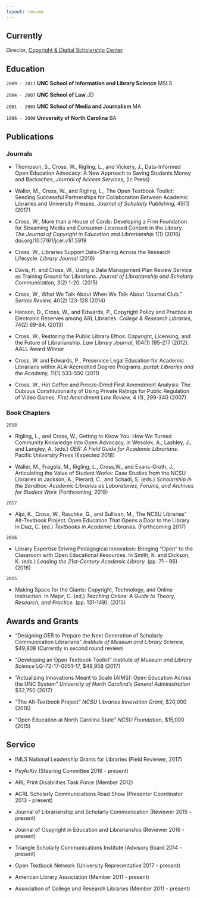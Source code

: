 ```yaml
---
layout: resume
---
```

## Currently

Director, [Copyright & Digital Scholarship Center](https://www.lib.ncsu.edu/department/copyright-digital-scholarship-center-cdsc)

## Education

`2009 - 2011`
__UNC School of Information and Library Science__
MSLS

`2004 - 2007`
__UNC School of Law__
JD 

`2001 - 2003`
__UNC School of Media and Journalism__
MA 

`1996 - 2000`
__University of North Carolina__
BA

## Publications

<!-- A list is also available [online](http://scholar.google.co.uk/citations?user=LTOTl0YAAAAJ) -->

### Journals

* Thompson, S., Cross, W., Rigling, L., and Vickery, J., Data-Informed Open Education Advocacy: A New Approach to Saving Students Money and Backaches, _Journal of Access Services,_ (In Press)

* Waller, M., Cross, W., and Rigling, L., The Open Textbook Toolkit: Seeding Successful Partnerships for Collaboration Between Academic Libraries and University Presses, _Journal of Scholarly Publishing,_ 49(1) (2017)

* Cross, W., More than a House of Cards: Developing a Firm Foundation for Streaming Media and Consumer-Licensed Content in the Library. _The Journal of Copyright in Education and Librarianship_ 1(1) (2016) doi.org/10.17161/jcel.v1i1.5919

* Cross, W., Libraries Support Data-Sharing Across the Research Lifecycle. _Library Journal_ (2016)

* Davis, H. and Cross, W., Using a Data Management Plan Review Service as Training Ground for Librarians. _Journal of Librarianship and Scholarly Communication,_ 3(2) 1-20. (2015)

* Cross, W., What We Talk About When We Talk About “Journal Club.” _Serials Review,_ 40(2) 123-128 (2014)

* Hanson, D., Cross, W., and Edwards, P., Copyright Policy and Practice in Electronic Reserves among ARL Libraries. _College & Research Libraries,_ 74(2) 69-84. (2013)

* Cross, W., Restoring the Public Library Ethos: Copyright, Licensing, and the Future of Librarianship. _Law Library Journal,_ 104(1) 195-217 (2012). AALL Award Winner

* Cross, W. and Edwards, P., Preservice Legal Education for Academic Librarians within ALA-Accredited Degree Programs. _portal: Libraries and the Academy,_ 11(1) 533-550 (2011)

* Cross, W., Hot Coffee and Freeze-Dried First Amendment Analysis: The Dubious Constitutionality of Using Private Ratings for Public Regulation of Video Games. _First Amendment Law Review,_ 4 (1), 299-340 (2007)

### Book Chapters

`2018`
- Rigling, L., and Cross, W., Getting to Know You: How We Turned Community Knowledge into Open Advocacy, in Wesolek, A., Lashley, J., and Langley, A. (eds.) _OER: A Field Guide for Academic Librarians._ Pacific University Press (Expected 2018)

- Waller, M., Fragola, M., Rigling, L., Cross,W., and Evans-Groth, J., Articulating the Value of Student Works: Case Studies from the NCSU Libraries in Jackson, A., Pierard, C., and Schadl, S. (eds.) _Scholarship in the Sandbox: Academic Libraries as Laboratories, Forums, and Archives for Student Work_ (Forthcoming, 2018) 

`2017`
- Alpi, K., Cross, W., Raschke, G., and Sullivan, M., The NCSU Libraries’ Alt-Textbook Project: Open Education That Opens a Door to the Library. In Diaz, C. (ed.) _Textbooks in Academic Libraries._ (Forthcoming 2017)

`2016`
- Library Expertise Driving Pedagogical Innovation: Bringing “Open” to the Classroom with Open Educational Resources. In Smith, K. and Dickson, K. (eds.) _Leading the 21st-Century Academic Library._ (pp. 71 - 96) (2016)

`2015`
- Making Space for the Giants: Copyright, Technology, and Online Instruction. In Major, C. (ed.) _Teaching Online: A Guide to Theory, Research, and Practice._ (pp. 131-149). (2015)

## Awards and Grants

- “Designing OER to Prepare the Next Generation of Scholarly Communication Librarians” _Institute of Museum and Library Science_, $49,808 (Currently in second round review)

- “Developing an Open Textbook Toolkit” _Institute of Museum and Library Science_ LG-72-17-0051-17, $49,958 (2017)

- “Actualizing Innovations Meant to Scale (AIMS): Open Education Across the UNC System” _University of North Carolina’s General Administration_ $32,750 (2017)

- “The Alt-Textbook Project” _NCSU Libraries Innovation Grant_, $20,000 (2016)

- “Open Education at North Carolina State” _NCSU Foundation_, $15,000 (2015) 

## Service

- IMLS National Leadership Grants for Libraries (Field Reviewer, 2017)

- PsyArXiv (Steering Committee 2016 - present)

- ARL Print Disabilities Task Force (Member 2012)

- ACRL Scholarly Communications Road Show (Presenter Coordinator 2013 - present)

- Journal of Librarianship and Scholarly Communication (Reviewer 2015 - present)

- Journal of Copyright in Education and Librarianship (Reviewer 2016 - present)

- Triangle Scholarly Communications Institute (Advisory Board 2014 - present)

- Open Textbook Network (University Representative 2017 - present)

- American Library Association (Member 2011 - present)

- Association of College and Research Libraries (Member 2011 - present)


<!-- ### Footer

Last updated: June 2017 -->


